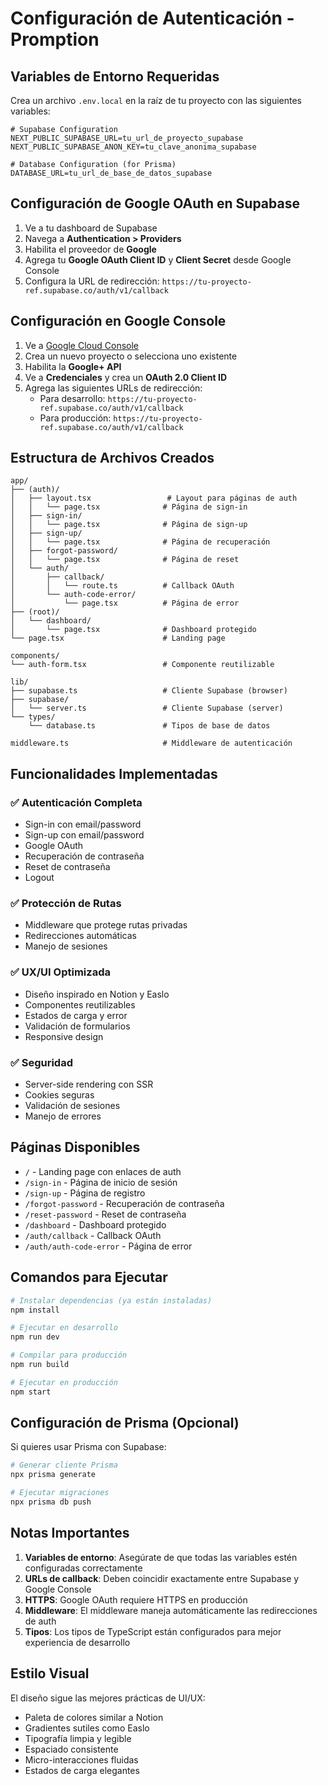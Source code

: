 # Configuración de Autenticación - Promption

## Variables de Entorno Requeridas

Crea un archivo `.env.local` en la raíz de tu proyecto con las siguientes variables:

```env
# Supabase Configuration
NEXT_PUBLIC_SUPABASE_URL=tu_url_de_proyecto_supabase
NEXT_PUBLIC_SUPABASE_ANON_KEY=tu_clave_anonima_supabase

# Database Configuration (for Prisma)
DATABASE_URL=tu_url_de_base_de_datos_supabase
```

## Configuración de Google OAuth en Supabase

1. Ve a tu dashboard de Supabase
2. Navega a **Authentication > Providers**
3. Habilita el proveedor de **Google**
4. Agrega tu **Google OAuth Client ID** y **Client Secret** desde Google Console
5. Configura la URL de redirección: `https://tu-proyecto-ref.supabase.co/auth/v1/callback`

## Configuración en Google Console

1. Ve a [Google Cloud Console](https://console.cloud.google.com/)
2. Crea un nuevo proyecto o selecciona uno existente
3. Habilita la **Google+ API**
4. Ve a **Credenciales** y crea un **OAuth 2.0 Client ID**
5. Agrega las siguientes URLs de redirección:
   - Para desarrollo: `https://tu-proyecto-ref.supabase.co/auth/v1/callback`
   - Para producción: `https://tu-proyecto-ref.supabase.co/auth/v1/callback`

## Estructura de Archivos Creados

```
app/
├── (auth)/
│   ├── layout.tsx                 # Layout para páginas de auth
│   │   └── page.tsx              # Página de sign-in
│   ├── sign-in/
│   │   └── page.tsx              # Página de sign-up
│   ├── sign-up/
│   │   └── page.tsx              # Página de recuperación
│   ├── forgot-password/
│   │   └── page.tsx              # Página de reset
│   └── auth/
│       ├── callback/
│       │   └── route.ts          # Callback OAuth
│       └── auth-code-error/
│           └── page.tsx          # Página de error
├── (root)/
│   └── dashboard/
│       └── page.tsx              # Dashboard protegido
└── page.tsx                      # Landing page

components/
└── auth-form.tsx                 # Componente reutilizable

lib/
├── supabase.ts                   # Cliente Supabase (browser)
├── supabase/
│   └── server.ts                 # Cliente Supabase (server)
└── types/
    └── database.ts               # Tipos de base de datos

middleware.ts                     # Middleware de autenticación
```

## Funcionalidades Implementadas

### ✅ Autenticación Completa

- Sign-in con email/password
- Sign-up con email/password
- Google OAuth
- Recuperación de contraseña
- Reset de contraseña
- Logout

### ✅ Protección de Rutas

- Middleware que protege rutas privadas
- Redirecciones automáticas
- Manejo de sesiones

### ✅ UX/UI Optimizada

- Diseño inspirado en Notion y Easlo
- Componentes reutilizables
- Estados de carga y error
- Validación de formularios
- Responsive design

### ✅ Seguridad

- Server-side rendering con SSR
- Cookies seguras
- Validación de sesiones
- Manejo de errores

## Páginas Disponibles

- `/` - Landing page con enlaces de auth
- `/sign-in` - Página de inicio de sesión
- `/sign-up` - Página de registro
- `/forgot-password` - Recuperación de contraseña
- `/reset-password` - Reset de contraseña
- `/dashboard` - Dashboard protegido
- `/auth/callback` - Callback OAuth
- `/auth/auth-code-error` - Página de error

## Comandos para Ejecutar

```bash
# Instalar dependencias (ya están instaladas)
npm install

# Ejecutar en desarrollo
npm run dev

# Compilar para producción
npm run build

# Ejecutar en producción
npm start
```

## Configuración de Prisma (Opcional)

Si quieres usar Prisma con Supabase:

```bash
# Generar cliente Prisma
npx prisma generate

# Ejecutar migraciones
npx prisma db push
```

## Notas Importantes

1. **Variables de entorno**: Asegúrate de que todas las variables estén configuradas correctamente
2. **URLs de callback**: Deben coincidir exactamente entre Supabase y Google Console
3. **HTTPS**: Google OAuth requiere HTTPS en producción
4. **Middleware**: El middleware maneja automáticamente las redirecciones de auth
5. **Tipos**: Los tipos de TypeScript están configurados para mejor experiencia de desarrollo

## Estilo Visual

El diseño sigue las mejores prácticas de UI/UX:

- Paleta de colores similar a Notion
- Gradientes sutiles como Easlo
- Tipografía limpia y legible
- Espaciado consistente
- Micro-interacciones fluidas
- Estados de carga elegantes
